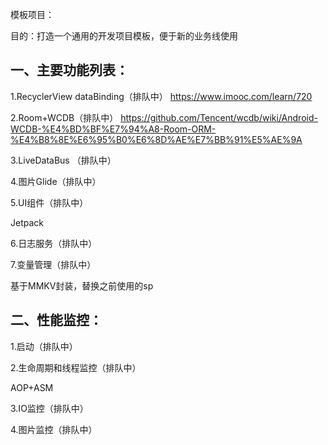 模板项目：

目的：打造一个通用的开发项目模板，便于新的业务线使用

  

## 一、主要功能列表：

1.RecyclerView dataBinding（排队中）
  https://www.imooc.com/learn/720

2.Room+WCDB（排队中）
  https://github.com/Tencent/wcdb/wiki/Android-WCDB-%E4%BD%BF%E7%94%A8-Room-ORM-%E4%B8%8E%E6%95%B0%E6%8D%AE%E7%BB%91%E5%AE%9A

3.LiveDataBus （排队中）



4.图片Glide（排队中）



5.UI组件（排队中）

  Jetpack

6.日志服务（排队中）



7.变量管理（排队中） 

   基于MMKV封装，替换之前使用的sp





## 二、性能监控：

1.启动（排队中）

2.生命周期和线程监控（排队中）

   AOP+ASM

3.IO监控（排队中）

4.图片监控（排队中）

